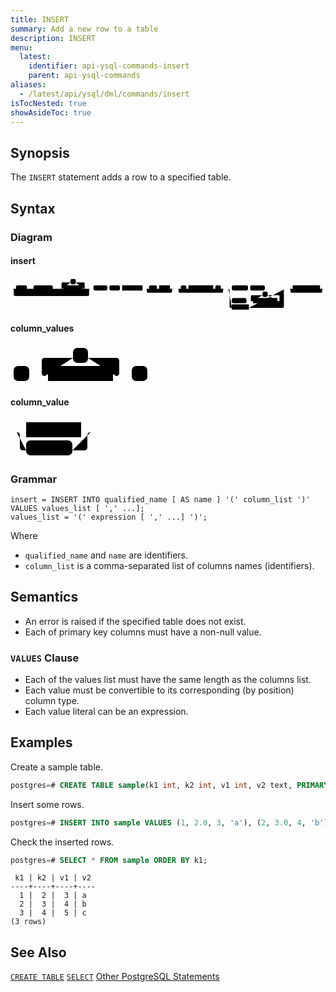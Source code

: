 ```yaml
---
title: INSERT
summary: Add a new row to a table
description: INSERT
menu:
  latest:
    identifier: api-ysql-commands-insert
    parent: api-ysql-commands
aliases:
  - /latest/api/ysql/dml/commands/insert
isTocNested: true
showAsideToc: true
---
```


## Synopsis

The `INSERT` statement adds a row to a specified table.

## Syntax

### Diagram

#### insert

<svg class="rrdiagram" version="1.1" xmlns:xlink="http://www.w3.org/1999/xlink" xmlns="http://www.w3.org/2000/svg" width="1439" height="150" viewbox="0 0 1439 150"><path class="connector" d="M0 50h25m50 0h30m88 0h20m-123 0q5 0 5 5v8q0 5 5 5h98q5 0 5-5v-8q0-5 5-5m5 0h30m-5 0q-5 0-5-5v-19q0-5 5-5h36m24 0h36q5 0 5 5v19q0 5-5 5m-5 0h40m-359 0q5 0 5 5v23q0 5 5 5h334q5 0 5-5v-23q0-5 5-5m5 0h10m63 0h10m48 0h10m93 0h30m36 0h10m49 0h20m-130 0q5 0 5 5v8q0 5 5 5h105q5 0 5-5v-8q0-5 5-5m5 0h30m25 0h10m113 0h10m25 0h20m-218 0q5 0 5 5v8q0 5 5 5h193q5 0 5-5v-8q0-5 5-5m5 0h30m74 0h10m67 0h97m-258 53q0 5 5 5h5m67 0h30m-5 0q-5 0-5-5v-19q0-5 5-5h48m24 0h49q5 0 5 5v19q0 5-5 5m-5 0h25q5 0 5-5m-253-53q5 0 5 5v77q0 5 5 5h5m78 0h155q5 0 5-5v-77q0-5 5-5m5 0h30m125 0h20m-160 0q5 0 5 5v8q0 5 5 5h135q5 0 5-5v-8q0-5 5-5m5 0h5"/><rect class="literal" x="25" y="34" width="50" height="24" rx="7"/><text class="text" x="35" y="50">WITH</text><rect class="literal" x="105" y="34" width="88" height="24" rx="7"/><text class="text" x="115" y="50">RECURSIVE</text><rect class="literal" x="274" y="5" width="24" height="24" rx="7"/><text class="text" x="284" y="21">,</text><a xlink:href="../grammar_diagrams#with-query"><rect class="rule" x="243" y="34" width="86" height="24"/><text class="text" x="253" y="50">with_query</text></a><rect class="literal" x="379" y="34" width="63" height="24" rx="7"/><text class="text" x="389" y="50">INSERT</text><rect class="literal" x="452" y="34" width="48" height="24" rx="7"/><text class="text" x="462" y="50">INTO</text><a xlink:href="../grammar_diagrams#table-name"><rect class="rule" x="510" y="34" width="93" height="24"/><text class="text" x="520" y="50">table_name</text></a><rect class="literal" x="633" y="34" width="36" height="24" rx="7"/><text class="text" x="643" y="50">AS</text><a xlink:href="../grammar_diagrams#alias"><rect class="rule" x="679" y="34" width="49" height="24"/><text class="text" x="689" y="50">alias</text></a><rect class="literal" x="778" y="34" width="25" height="24" rx="7"/><text class="text" x="788" y="50">(</text><a xlink:href="../grammar_diagrams#column-names"><rect class="rule" x="813" y="34" width="113" height="24"/><text class="text" x="823" y="50">column_names</text></a><rect class="literal" x="936" y="34" width="25" height="24" rx="7"/><text class="text" x="946" y="50">)</text><rect class="literal" x="1011" y="34" width="74" height="24" rx="7"/><text class="text" x="1021" y="50">DEFAULT</text><rect class="literal" x="1095" y="34" width="67" height="24" rx="7"/><text class="text" x="1105" y="50">VALUES</text><rect class="literal" x="1011" y="92" width="67" height="24" rx="7"/><text class="text" x="1021" y="108">VALUES</text><rect class="literal" x="1151" y="63" width="24" height="24" rx="7"/><text class="text" x="1161" y="79">,</text><a xlink:href="../grammar_diagrams#column-values"><rect class="rule" x="1108" y="92" width="111" height="24"/><text class="text" x="1118" y="108">column_values</text></a><a xlink:href="../grammar_diagrams#subquery"><rect class="rule" x="1011" y="121" width="78" height="24"/><text class="text" x="1021" y="137">subquery</text></a><a xlink:href="../grammar_diagrams#returning-clause"><rect class="rule" x="1289" y="34" width="125" height="24"/><text class="text" x="1299" y="50">returning_clause</text></a></svg>

#### column_values

<svg class="rrdiagram" version="1.1" xmlns:xlink="http://www.w3.org/1999/xlink" xmlns="http://www.w3.org/2000/svg" width="224" height="63" viewbox="0 0 224 63"><path class="connector" d="M0 50h5m25 0h30m-5 0q-5 0-5-5v-19q0-5 5-5h45m24 0h45q5 0 5 5v19q0 5-5 5m-5 0h30m25 0h5"/><rect class="literal" x="5" y="34" width="25" height="24" rx="7"/><text class="text" x="15" y="50">(</text><rect class="literal" x="100" y="5" width="24" height="24" rx="7"/><text class="text" x="110" y="21">,</text><a xlink:href="../grammar_diagrams#column-value"><rect class="rule" x="60" y="34" width="104" height="24"/><text class="text" x="70" y="50">column_value</text></a><rect class="literal" x="194" y="34" width="25" height="24" rx="7"/><text class="text" x="204" y="50">)</text></svg>

#### column_value

<svg class="rrdiagram" version="1.1" xmlns:xlink="http://www.w3.org/1999/xlink" xmlns="http://www.w3.org/2000/svg" width="138" height="63" viewbox="0 0 138 63"><path class="connector" d="M0 21h25m88 0h20m-123 0q5 0 5 5v19q0 5 5 5h5m74 0h19q5 0 5-5v-19q0-5 5-5m5 0h5"/><a xlink:href="../grammar_diagrams#expression"><rect class="rule" x="25" y="5" width="88" height="24"/><text class="text" x="35" y="21">expression</text></a><rect class="literal" x="25" y="34" width="74" height="24" rx="7"/><text class="text" x="35" y="50">DEFAULT</text></svg>

### Grammar

```
insert = INSERT INTO qualified_name [ AS name ] '(' column_list ')' VALUES values_list [ ',' ...];
values_list = '(' expression [ ',' ...] ')';
```

Where

- `qualified_name` and `name` are identifiers.
- `column_list` is a comma-separated list of columns names (identifiers).

## Semantics
 - An error is raised if the specified table does not exist. 
 - Each of primary key columns must have a non-null value.

### `VALUES` Clause
 - Each of the values list must have the same length as the columns list.
 - Each value must be convertible to its corresponding (by position) column type.
 - Each value literal can be an expression.

## Examples

Create a sample table.

```sql
postgres=# CREATE TABLE sample(k1 int, k2 int, v1 int, v2 text, PRIMARY KEY (k1, k2));
```


Insert some rows.

```sql
postgres=# INSERT INTO sample VALUES (1, 2.0, 3, 'a'), (2, 3.0, 4, 'b'), (3, 4.0, 5, 'c');
```


Check the inserted rows.


```sql
postgres=# SELECT * FROM sample ORDER BY k1;
```

```
 k1 | k2 | v1 | v2
----+----+----+----
  1 |  2 |  3 | a
  2 |  3 |  4 | b
  3 |  4 |  5 | c
(3 rows)
```

## See Also

[`CREATE TABLE`](../ddl_create_table)
[`SELECT`](../dml_select)
[Other PostgreSQL Statements](..)
